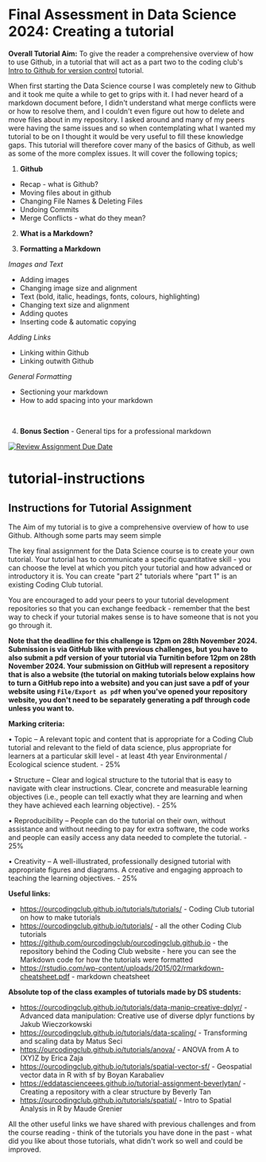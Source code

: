 # Final Assessment in Data Science 2024: Creating a tutorial

**Overall Tutorial Aim:** To give the reader a comprehensive overview of how to use Github, in a tutorial that will act as a part two to the coding club's [Intro to Github for version control](https://ourcodingclub.github.io/tutorials/git/) tutorial. 

When first starting the Data Science course I was completely new to Github and it took me quite a while to get to grips with it. I had never heard of a markdown document before, I didn't understand what merge conflicts were or how to resolve them, and I couldn't even figure out how to delete and move files about in my repository. I asked around and many of my peers were having the same issues and so when contemplating what I wanted my tutorial to be on I thought it would be very useful to fill these knowledge gaps. This tutorial will therefore cover many of the basics of Github, as well as some of the more complex issues. It will cover the following topics;  

1. **Github**
- Recap - what is Github?
- Moving files about in github
- Changing File Names & Deleting Files
- Undoing Commits
- Merge Conflicts - what do they mean?
  
2. **What is a Markdown?**

3. **Formatting a Markdown**
  
*Images and Text*

- Adding images
- Changing image size and alignment
- Text (bold, italic, headings, fonts, colours, highlighting)
- Changing text size and alignment
- Adding quotes
- Inserting code & automatic copying
  
*Adding Links*

- Linking within Github
- Linking outwith Github
  
*General Formatting*

- Sectioning your markdown
- How to add spacing into your markdown

<p>&nbsp;</p>

4. **Bonus Section** - General tips for a professional markdown




[![Review Assignment Due Date](https://classroom.github.com/assets/deadline-readme-button-22041afd0340ce965d47ae6ef1cefeee28c7c493a6346c4f15d667ab976d596c.svg)](https://classroom.github.com/a/6eRt7-90)
# tutorial-instructions
## Instructions for Tutorial Assignment

The Aim of my tutorial is to give a comprehensive overview of how to use Github. Although some parts may seem simple 


The key final assignment for the Data Science course is to create your own tutorial. Your tutorial has to communicate a specific quantitative skill - you can choose the level at which you pitch your tutorial and how advanced or introductory it is. You can create "part 2" tutorials where "part 1" is an existing Coding Club tutorial.

You are encouraged to add your peers to your tutorial development repositories so that you can exchange feedback - remember that the best way to check if your tutorial makes sense is to have someone that is not you go through it.

__Note that the deadline for this challenge is 12pm on 28th November 2024. Submission is via GitHub like with previous challenges, but you have to also submit a pdf version of your tutorial via Turnitin before 12pm on 28th November 2024. Your submission on GitHub will represent a repository that is also a website (the tutorial on making tutorials below explains how to turn a GitHub repo into a website) and you can just save a pdf of your website using `File/Export as pdf` when you've opened your repository website, you don't need to be separately generating a pdf through code unless you want to.__

__Marking criteria:__

•	Topic – A relevant topic and content that is appropriate for a Coding Club tutorial and relevant to the field of data science, plus appropriate for learners at a particular skill level - at least 4th year Environmental / Ecological science student. - 25%

•	Structure – Clear and logical structure to the tutorial that is easy to navigate with clear instructions. Clear, concrete and measurable learning objectives (i.e., people can tell exactly what they are learning and when they have achieved each learning objective). - 25%

•	Reproducibility – People can do the tutorial on their own, without assistance and without needing to pay for extra software, the code works and people can easily access any data needed to complete the tutorial. - 25%

•	Creativity – A well-illustrated, professionally designed tutorial with appropriate figures and diagrams. A creative and engaging approach to teaching the learning objectives. - 25%

__Useful links:__
- https://ourcodingclub.github.io/tutorials/tutorials/ - Coding Club tutorial on how to make tutorials
- https://ourcodingclub.github.io/tutorials/ - all the other Coding Club tutorials
- https://github.com/ourcodingclub/ourcodingclub.github.io - the repository behind the Coding Club website - here you can see the Markdown code for how the tutorials were formatted
- https://rstudio.com/wp-content/uploads/2015/02/rmarkdown-cheatsheet.pdf - markdown cheatsheet

__Absolute top of the class examples of tutorials made by DS students:__
- https://ourcodingclub.github.io/tutorials/data-manip-creative-dplyr/ - Advanced data manipulation: Creative use of diverse dplyr functions by Jakub Wieczorkowski
- https://ourcodingclub.github.io/tutorials/data-scaling/ - Transforming and scaling data by Matus Seci
- https://ourcodingclub.github.io/tutorials/anova/ - ANOVA from A to (XY)Z by Erica Zaja
- https://ourcodingclub.github.io/tutorials/spatial-vector-sf/ - Geospatial vector data in R with sf by Boyan Karabaliev
- https://eddatascienceees.github.io/tutorial-assignment-beverlytan/ - Creating a repository with a clear structure by Beverly Tan
- https://ourcodingclub.github.io/tutorials/spatial/ - Intro to Spatial Analysis in R by Maude Grenier

All the other useful links we have shared with previous challenges and from the course reading - think of the tutorials you have done in the past - what did you like about those tutorials, what didn't work so well and could be improved.
